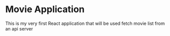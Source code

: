 # Movie Application

This is my very first React application that will be used fetch movie list from an api server
